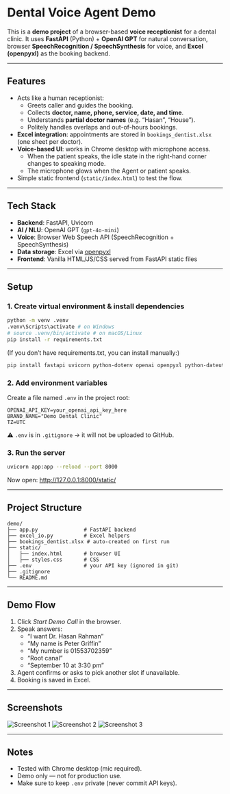# Dental Voice Agent Demo
This is a **demo project** of a browser-based **voice receptionist** for a dental clinic.
It uses **FastAPI** (Python) + **OpenAI GPT** for natural conversation, browser **SpeechRecognition / SpeechSynthesis** for voice, and **Excel (openpyxl)** as the booking backend.

---

## Features
- Acts like a human receptionist:
  - Greets caller and guides the booking.
  - Collects **doctor, name, phone, service, date, and time**.
  - Understands **partial doctor names** (e.g. “Hasan”, “House”).
  - Politely handles overlaps and out-of-hours bookings.
- **Excel integration**: appointments are stored in `bookings_dentist.xlsx` (one sheet per doctor).
- **Voice-based UI**: works in Chrome desktop with microphone access.
  - When the patient speaks, the idle state in the right-hand corner changes to speaking mode.
  - The microphone glows when the Agent or patient speaks.
- Simple static frontend (`static/index.html`) to test the flow.

---

## Tech Stack
- **Backend**: FastAPI, Uvicorn
- **AI / NLU**: OpenAI GPT (`gpt-4o-mini`)
- **Voice**: Browser Web Speech API (SpeechRecognition + SpeechSynthesis)
- **Data storage**: Excel via [openpyxl](https://openpyxl.readthedocs.io/)
- **Frontend**: Vanilla HTML/JS/CSS served from FastAPI static files

---

## Setup

### 1. Create virtual environment & install dependencies
```bash
python -m venv .venv
.venv\Scripts\activate # on Windows
# source .venv/bin/activate # on macOS/Linux
pip install -r requirements.txt
```

(If you don’t have requirements.txt, you can install manually:)
```bash
pip install fastapi uvicorn python-dotenv openai openpyxl python-dateutil
```

### 2. Add environment variables
Create a file named `.env` in the project root:
```
OPENAI_API_KEY=your_openai_api_key_here
BRAND_NAME="Demo Dental Clinic"
TZ=UTC
```
⚠️ `.env` is in `.gitignore` → it will not be uploaded to GitHub.

### 3. Run the server
```bash
uvicorn app:app --reload --port 8000
```
Now open: http://127.0.0.1:8000/static/

---

## Project Structure
```
demo/
├── app.py               # FastAPI backend
├── excel_io.py          # Excel helpers
├── bookings_dentist.xlsx # auto-created on first run
├── static/
│   ├── index.html       # browser UI
│   ├── styles.css       # CSS
├── .env                 # your API key (ignored in git)
├── .gitignore
└── README.md
```

---

## Demo Flow
1. Click *Start Demo Call* in the browser.
2. Speak answers:
   - “I want Dr. Hasan Rahman”
   - “My name is Peter Griffin”
   - “My number is 01553702359”
   - “Root canal”
   - “September 10 at 3:30 pm”
3. Agent confirms or asks to pick another slot if unavailable.
4. Booking is saved in Excel.

---

## Screenshots
![Screenshot 1](https://github.com/user-attachments/assets/3adcee49-8a7f-405a-af0c-127790183713)
![Screenshot 2](https://github.com/user-attachments/assets/feeba096-748d-4a08-908d-f2e5ae7ceae1)
![Screenshot 3](https://github.com/user-attachments/assets/cf2555b5-39ce-4ef6-a217-785dfb6f6ac8)

---

## Notes
- Tested with Chrome desktop (mic required).
- Demo only — not for production use.
- Make sure to keep `.env` private (never commit API keys).
